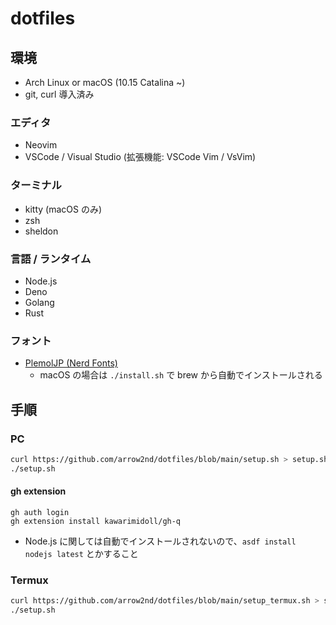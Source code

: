 # dotfiles

## 環境

- Arch Linux or macOS (10.15 Catalina ~)
- git, curl 導入済み

### エディタ

- Neovim
- VSCode / Visual Studio (拡張機能: VSCode Vim / VsVim)

### ターミナル

- kitty (macOS のみ)
- zsh
- sheldon

### 言語 / ランタイム

- Node.js
- Deno
- Golang
- Rust

### フォント

- [PlemolJP (Nerd Fonts)](https://github.com/yuru7/PlemolJP)
  - macOS の場合は `./install.sh` で brew から自動でインストールされる

## 手順

### PC

```sh
curl https://github.com/arrow2nd/dotfiles/blob/main/setup.sh > setup.sh
./setup.sh
```

#### gh extension

```
gh auth login
gh extension install kawarimidoll/gh-q
```

- Node.js に関しては自動でインストールされないので、`asdf install nodejs latest` とかすること

### Termux

```sh
curl https://github.com/arrow2nd/dotfiles/blob/main/setup_termux.sh > setup.sh
./setup.sh
```
